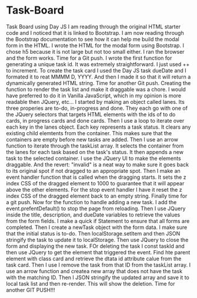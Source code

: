 # Task-Board
Task Board using Day JS
I am reading through the original HTML starter code and I noticed that it is linked to Bootstrap.
I am now reading through the Bootstrap documentation to see how it can help me build the modal form in the HTML. 
I wrote the HTML for the modal form using Bootstrap. 
I chose h5 because it is not large but not too small either.
I ran the browser and the form works. Time for a Git push. 
I wrote the first function for generating a unique task id. It was extremely straightforward. I just used ++ to increment. 
To create the task card I used the Day JS task dueDate and I formated it to reat MMMM D, YYYY. And then I made it so that it will 
return a dynamically generated HTML string. Time for another Git push. 
Creating the function to render the task list and make it draggable was a chore. I would have preferred to do it in Vanilla JavaScript, which in my opinion is more readable then JQuery, etc... 
I started by making an object called lanes. Its three properies are to-do, in-progress and done. They each go with one of the JQuery selectors that targets HTML elements with the ids of to do cards, in progress cards and done cards. Then I use a loop to iterate over each key in the lanes object. Each key represents a task status. It clears any existing child elemtents from the container. This makes sure that the containers are empty before new tasks are added. Then I use an arrow function to iterate through the taskList array. It selects the container from the lanes for each task based on the task's status. It then appends a new task to the selected container. 
I use the JQuery UI to make the elements draggable. And the revert: "invalid" is a neat way to make sure it goes back to its original spot if not dragged to an appropriate spot. Then I make an event handler function that is called when the dragging starts. It sets the z index CSS of the dragged element to 1000 to guarantee that it will appear above the other elements. For the stop event handler I have it reset the z index CSS of the dragged element back to an empty string. Finally time for a git push.
Now for the function to handle adding a new task. I add the event.prefentDefault() to stop the page from reloading. 
Then I use JQuery inside the title, description, and dueDate variables to retrieve the values from the form fields. 
I make a quick if Statement to ensure that all forms are completed. 
Then I create a newTask object with the form data. I make sure that the initial status is to-do. 
Then localStorage.setItem and then JSON stringify the task to update it to localStorage. 
Then use JQuery to close the form and displaying the new task. 
FOr deleting the task I const taskId and then use JQuery to get the element that triggered the event. Find hte parent element with class card and retrieve the dtata id attribute calue from the task card. Then I use I remove the task from that ID from the taskList array. I use an arrow function and createa new array that does not have the task with the matching ID. 
Then I JSON stringify the updated array and save it to local task list and then re-render. This will show the deletion. 
Time for another GIT PUSH!!!
